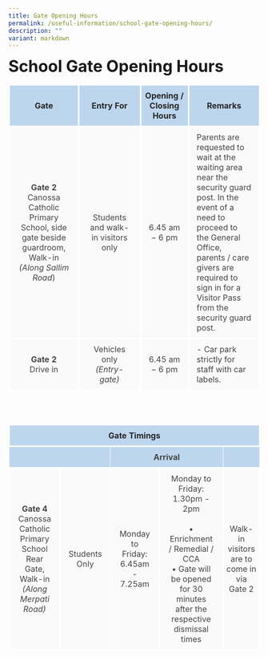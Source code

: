 ```yaml
---
title: Gate Opening Hours
permalink: /useful-information/school-gate-opening-hours/
description: ""
variant: markdown
---
```

<b><font size="6">School Gate Opening Hours</font></b>
	
<table style="border-collapse:collapse;border-spacing:0;table-layout: fixed; width:" class="tg">
<colgroup>
<col style="width: 200px">
<col style="width: 200px">
<col style="width: 150px">
<col style="width: 250px">
</colgroup>
	
<thead>
	
<tr>
<th style="background-color:#BDD6EE;border-color:white;border-style:solid;border-width:3px;color:#252525;font-family:;font-size:px;font-weight:bold;overflow:hidden;padding:10px 5px;text-align:center;vertical-align:middle;word-break:normal"><span style="font-weight:bold;color:#252525">Gate</span></th>
<th style="background-color:#BDD6EE;border-color:white;border-style:solid;border-width:3px;color:#252525;font-family:;font-size:px;font-weight:bold;overflow:hidden;padding:10px 5px;text-align:center;vertical-align:middle;word-break:normal"><span style="font-weight:bold;color:#252525">Entry For</span></th>
<th style="background-color:#BDD6EE;border-color:white;border-style:solid;border-width:3px;color:#252525;font-family:;font-size:px;font-weight:bold;overflow:hidden;padding:10px 5px;text-align:center;vertical-align:middle;word-break:normal"><span style="font-weight:bold;color:#252525">Opening / Closing Hours</span></th>
<th style="background-color:#BDD6EE;border-color:white;border-style:solid;border-width:3px;color:#252525;font-family:;font-size:px;font-weight:bold;overflow:hidden;padding:10px 5px;text-align:center;vertical-align:middle;word-break:normal"><span style="font-weight:bold;color:#252525">Remarks </span></th>
</tr>
</thead>
	
<tbody>
<tr>
<td style="background-color:#FAFAFA;border-color:white;border-style:solid;border-width:3px;color:#454545;font-family:;font-size:px;overflow:hidden;padding:10px 15px;text-align:center;vertical-align:middle;word-break:normal"><b>Gate 2</b><br>
Canossa Catholic Primary School, side gate beside guardroom, Walk-in<br><em>(Along Sallim Road</em>)</td>
<td style="background-color:#FAFAFA;border-color:white;border-style:solid;border-width:3px;color:#454545;font-family:;font-size:px;overflow:hidden;padding:10px 15px;text-align:center;vertical-align:middle;word-break:normal"><span style="color:#454545;background-color:#FAFAFA">Students and walk-in visitors only</span><br></td>
<td style="background-color:#FAFAFA;border-color:white;border-style:solid;border-width:3px;color:#454545;font-family:;font-size:px;overflow:hidden;padding:10px 15px;text-align:center;vertical-align:middle;word-break:normal"><span style="color:#454545;background-color:#FAFAFA">6.45 am −  6 pm</span><br></td>
<td style="background-color:#FAFAFA;border-color:white;border-style:solid;border-width:3px;color:#454545;font-family:;font-size:px;overflow:hidden;padding:10px 15px;text-align:left;vertical-align:middle;word-break:normal"><span style="color:#454545;background-color:#FAFAFA">Parents are requested to wait at the waiting area near the security guard post. In the event of a need to proceed to the General Office, parents / care givers are required to sign in for a Visitor Pass from the security guard post. </span><br></td>
</tr>
<tr>
<td style="background-color:#FAFAFA;border-color:white;border-style:solid;border-width:3px;color:#454545;font-family:;font-size:px;overflow:hidden;padding:10px 15px;text-align:center;vertical-align:middle;word-break:normal"><span style="font-weight:bold"> Gate 2</span><br><span style="color:#454545;background-color:#FAFAFA">Drive in</span><br></td>
<td style="background-color:#FAFAFA;border-color:white;border-style:solid;border-width:3px;color:#454545;font-family:;font-size:px;overflow:hidden;padding:10px 15px;text-align:center;vertical-align:middle;word-break:normal">
<span style="color:#454545;background-color:#FAFAFA">Vehicles only</span><br><em>(Entry-gate)</em></td>
<td style="background-color:#FAFAFA;border-color:white;border-style:solid;border-width:3px;color:#454545;font-family:;font-size:px;overflow:hidden;padding:10px 15px;text-align:center;vertical-align:middle;word-break:normal">6.45 am −  6 pm<br></td>
<td style="background-color:#FAFAFA;border-color:white;border-style:solid;border-width:3px;color:#454545;font-family:;font-size:px;overflow:hidden;padding:10px 15px;text-align:left;vertical-align:middle;word-break:normal">
- Car park strictly for staff with car labels.<br>
</td>
</tr>
</tbody>
</table>
<br>
<br>
<table style="border-collapse:collapse;border-spacing:0;table-layout: fixed; width: px" class="tg">
<colgroup>
<col style="width: 150px">
<col style="width: 100px">
<col style="width: 150px">
<col style="width: 250px">
<col style="width: 150px">
</colgroup>
	
<thead>
<tr>
<th style="background-color:#BDD6EE;border-color:white;border-style:solid;border-width:3px;color:#252525;font-family:;font-size:px;font-weight:bold;overflow:hidden;padding:10px 5px;text-align:center;vertical-align:middle;word-break:normal" colspan="5">Gate Timings</th>
</tr>
</thead>
	
<tbody>
<tr>
<td style="background-color:#BDD6EE;border-color:#ffffff;border-style:solid;border-width:1px;color:#454545;font-family:;font-size:px;font-weight:bold;overflow:hidden;padding:10px 5px;text-align:center;vertical-align:middle;word-break:normal" colspan="2"></td>
<td style="background-color:#BDD6EE;border-color:#ffffff;border-style:solid;border-width:1px;color:#454545;font-family:;font-size:px;font-weight:bold;overflow:hidden;padding:10px 5px;text-align:center;vertical-align:middle;word-break:normal" colspan="2">Arrival</td>
<td style="background-color:#BDD6EE;border-color:#ffffff;border-style:solid;border-width:1px;color:#454545;font-family:;font-size:px;font-weight:bold;overflow:hidden;padding:10px 5px;text-align:center;vertical-align:middle;word-break:normal"></td>
</tr>
<tr>
<td style="background-color:#FAFAFA;border-color:white;border-style:solid;border-width:3px;color:#454545;font-family:;font-size:px;overflow:hidden;padding:10px 15px;text-align:center;vertical-align:middle;word-break:normal"><b>Gate 4</b><br>
Canossa Catholic Primary School Rear Gate, Walk-in<br>
<em>(Along Merpati Road)</em></td>
<td style="background-color:#FAFAFA;border-color:white;border-style:solid;border-width:3px;color:#454545;font-family:;font-size:px;overflow:hidden;padding:10px 15px;text-align:center;vertical-align:middle;word-break:normal">Students Only</td>
<td style="background-color:#FAFAFA;border-color:white;border-style:solid;border-width:3px;color:#454545;font-family:;font-size:px;overflow:hidden;padding:10px 15px;text-align:center;vertical-align:middle;word-break:normal">Monday to Friday:<br>6.45am - 7.25am</td>
<td style="background-color:#FAFAFA;border-color:white;border-style:solid;border-width:3px;color:#454545;font-family:;font-size:px;overflow:hidden;padding:10px 15px;text-align:center;vertical-align:middle;word-break:normal">
Monday to Friday:<br>1.30pm - 2pm<br><br>
• Enrichment / Remedial / CCA<br>
• Gate will be opened for 30 minutes after the respective dismissal times<br></td>
<td style="background-color:#FAFAFA;border-color:white;border-style:solid;border-width:3px;color:#454545;font-family:;font-size:px;overflow:hidden;padding:10px 5px;text-align:center;vertical-align:middle;word-break:normal"><span style="color:#454545;background-color:#FAFAFA">Walk-in visitors are to come in via Gate 2</span></td>
</tr>
</tbody>
</table>
